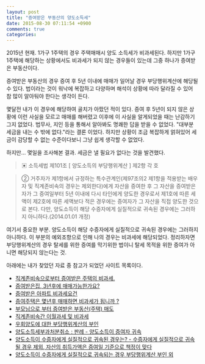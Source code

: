 ```yaml
---
layout: post
title: "증여받은 부동산의 양도소득세"
date: 2015-08-30 07:11:54 +0900
comments: true
categories: 
---
```

2015년 현재. 1가구 1주택의 경우 주택매매시 양도 소득세가 비과세된다. 하지만 1가구 1주택에 해당하는 상황에서도 비과세가 되지 않는 경우들이 있는데 그중 하나가 증여받은 부동산이다.

증여받은 부동산의 경우 증여 후 5년 이내에 매매가 일어날 경우 부당행위계산에 해당될 수 있다.
법이라는 것이 워낙에 복잡하고 다양하며 해석이 상황에 따라 달라질 수 있어 참 많이 알아둬야 한다는 생각이 든다.

몇달전 내가 이 경우에 해당하여 골치가 아팠던 적이 있다. 증여 후 5년이 되지 않은 상황에 이런 사실을 모르고 매매를 해버렸고 이후에 이 사실을 알게되었을 때는 난감하기 그지 없었다. 법무사, 지인 등을 통해서 알아봐도 명쾌한 답을 받을 수 없었다. "대부분 세금을 내는 수 밖에 없다."라는 결론 이었다. 하지만 상황이 조금 복잡하게 얽혀있어 세금이 감당할 수 없는 수준이다보니 그냥 쉽게 생각할 수 없었다.

하지만... 몇일을 조사해본 결과. 세금은 낼 필요가 없다는 것을 발견했다.

> ▣ 소득세법 제101조 [ 양도소득의 부당행위계산 ] 제2항 각 호

> ② 거주자가 제1항에서 규정하는 특수관계인(제97조의2 제1항을 적용받는 배우자 및 직계존비속의 경우는 제외한다)에게 자산을 증여한 후 그 자산을 증여받은 자가 그 증여일부터 5년 이내에 다시 타인에게 양도한 경우로서 제1호에 따른 세액이 제2호에 따른 세액보다 적은 경우에는 증여자가 그 자산을 직접 양도한 것으로 본다. 다만, 양도소득이 해당 수증자에게 실질적으로 귀속된 경우에는 그러하지 아니하다.(2014.01.01 개정)

여기서 중요한 부분. 양도소득이 해당 수증자에게 실질적으로 귀속된 경우에는 그러하지 아니하다.
이 부분의 예외조항으로 인해 나의 경우는 비과세에 해당되었다.
정리하자면 부당행위계산의 경우 탈세를 위한 증여를 막기위한 법이니 탈세 목적을 위한 증여가 아니면 해당되지 않는다는 것.

아래에는 내가 찾았던 자료 중 참고가 되었던 사이트 목록이다.

* [직계존비속으로부터 증여받은 주택의 비과세.](http://www.taxboy.co.kr/gnuboard4/bbs/board.php?bo_table=QNA1&wr_id=8142)
* [증여받은집, 3년후에 매매가능한가요?](http://startline.tistory.com/179)
* [증여받은 아파트 비과세요건](http://www.etaxkorea.net/sub/sub_page.php?sp=s0107&md=view&minno=999995&code1=&nts_year=2014&CURRENT_PAGE=5775)
* [증여주택은 몇년후 매매하면 비과세가 됩니까 ?](http://tj4.joinsland.com/consult/read.asp?qno=30389&ReplyUserID=7300)
* [부모님으로 부터 증여받은 부동산(주택) 매도](http://blog.daum.net/_blog/BlogTypeView.do?blogid=08Ku8&articleno=16153767&categoryId=540732&regdt=20130522170301)
* [직계존비속간 이월과세 및 비과세](http://www.cnprea.com/information/tax.cnp?cid=3643)
* [우회양도에 대한 부당행위계산의 부인](https://books.google.co.kr/books?id=kNtpBQAAQBAJ&pg=PA696&lpg=PA696&dq=%EB%B6%80%EB%8B%B9%ED%96%89%EC%9C%84%EA%B3%84%EC%82%B0%EB%B6%80%EC%9D%B8+%EC%A6%9D%EC%97%AC&source=bl&ots=xWtH0GZjWi&sig=X2k_gEaXq4RkOSsTc8iteqTIaK4&hl=ko&sa=X&ei=SfpJVZfbHoK5mAWY64DoAw&ved=0CEIQ6AEwBg#v=onepage&q=%EB%B6%80%EB%8B%B9%ED%96%89%EC%9C%84%EA%B3%84%EC%82%B0%EB%B6%80%EC%9D%B8%20%EC%A6%9D%EC%97%AC&f=false)
* [양도소득세부과처분취소 : 판례 - 양도소득이 증여자 귀속](http://www.law.go.kr/LSW/precInfoP.do?precSeq=172450)
* [양도소득이 수증자에게 실질적으로 귀속된 경우는? - 수증자에게 실질적으로 귀속될 경우 제외, 자산의 취득가액은 증여일 기준으로 책정이 맞다](http://www.intn.co.kr/news/articleView.html?idxno=327710)
* [양도소득이 수증자에게 실질적으로 귀속되는 경우 부당행위계산 부인 외](http://www.cnprea.com/information/tax.cnp?cid=3600)


